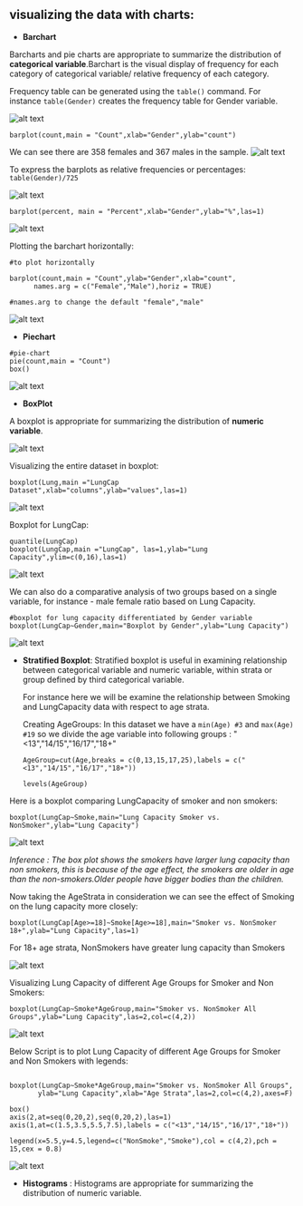 
 ## visualizing the data with charts:
 
 * **Barchart**
 
 Barcharts and pie charts are appropriate to summarize the distribution of **categorical variable**.Barchart is the visual display of frequency for each category of categorical variable/ relative frequency of each category.
 
 Frequency table can be generated using the ```table()``` command. For instance ```table(Gender)``` creates the frequency table for Gender variable.
 
 ![alt text](https://github.com/jishu1989/Statistical-Analysis-and-Machine-Learning/blob/master/Statistics/screenshot/barplot/freq_gender.JPG)
 
 ```barplot(count,main = "Count",xlab="Gender",ylab="count")```
 
 We can see there are 358 females and 367 males in the sample.
 ![alt text](https://github.com/jishu1989/Statistical-Analysis-and-Machine-Learning/blob/master/Statistics/screenshot/barplot/barplot_count.JPG)
 
 To express the barplots as relative frequencies or percentages:
   ```table(Gender)/725```
 
  
  ![alt text](https://github.com/jishu1989/Statistical-Analysis-and-Machine-Learning/blob/master/Statistics/screenshot/barplot/gender_percent.JPG)
  
  ```barplot(percent, main = "Percent",xlab="Gender",ylab="%",las=1)```
  
  ![alt text](https://github.com/jishu1989/BioStatistical-Approach/blob/master/Lung_Capacity_Data/screenshot/barplot/barplot_percent.JPG)
  
  Plotting the barchart horizontally:
  
  ```
  #to plot horizontally 

barplot(count,main = "Count",ylab="Gender",xlab="count",
        names.arg = c("Female","Male"),horiz = TRUE)

#names.arg to change the default "female","male"
```
  ![alt text](https://github.com/jishu1989/BioStatistical-Approach/blob/master/Lung_Capacity_Data/screenshot/barplot/count_horiz.JPG)
  
 * **Piechart**
   
```
#pie-chart
pie(count,main = "Count")
box()
```
![alt text](https://github.com/jishu1989/BioStatistical-Approach/blob/master/Lung_Capacity_Data/screenshot/barplot/pie_chart.JPG)

 * **BoxPlot**
 
 A boxplot is appropriate for summarizing the distribution of **numeric variable**.
 
 ![alt text](https://github.com/jishu1989/BioStatistical-Approach/blob/master/Lung_Capacity_Data/screenshot/boxplot.JPG)
 
 Visualizing the entire dataset in boxplot:
 
 ```boxplot(Lung,main ="LungCap Dataset",xlab="columns",ylab="values",las=1)```
 
 ![alt text](https://github.com/jishu1989/BioStatistical-Approach/blob/master/Lung_Capacity_Data/screenshot/boxplot/bp_dataset.JPG)
 
 Boxplot for LungCap:
 
 ```
quantile(LungCap)
boxplot(LungCap,main ="LungCap", las=1,ylab="Lung Capacity",ylim=c(0,16),las=1)
 ```
 
 ![alt text](https://github.com/jishu1989/BioStatistical-Approach/blob/master/Lung_Capacity_Data/screenshot/boxplot/bp_lungcap.JPG)
 
 We can also do a comparative analysis of two groups based on a single variable, for instance -
 male female ratio based on Lung Capacity.
 
 ```
 #boxplot for lung capacity differentiated by Gender variable
boxplot(LungCap~Gender,main="Boxplot by Gender",ylab="Lung Capacity")
```
 ![alt text](https://github.com/jishu1989/BioStatistical-Approach/blob/master/Lung_Capacity_Data/screenshot/boxplot/Lungcap_Gender.JPG)
 
 * **Stratified Boxplot**: Stratified boxplot is useful in examining relationship between categorical variable and numeric
   variable, within strata or group defined by third categorical variable.
   
   For instance here we will be examine the relationship between Smoking and LungCapacity data with respect to age strata.
 
   Creating AgeGroups: In this dataset we have a ```min(Age) #3``` and ```max(Age) #19``` so we divide the age variable into 
   following groups : "<13","14/15","16/17","18+"
   
   ```AgeGroup=cut(Age,breaks = c(0,13,15,17,25),labels = c("<13","14/15","16/17","18+"))```

    ```levels(AgeGroup)```

 Here is a boxplot comparing LungCapacity of smoker and non smokers:

```boxplot(LungCap~Smoke,main="Lung Capacity Smoker vs. NonSmoker",ylab="Lung Capacity")```

  ![alt text](https://github.com/jishu1989/BioStatistical-Approach/blob/master/Lung_Capacity_Data/screenshot/stratified/smoker_nonsmoker.JPG)

*Inference : The box plot shows the smokers have larger lung capacity than non smokers, this is because of the age effect, the smokers are older in age than the non-smokers.Older people have bigger bodies than the children.*
 
Now taking the AgeStrata in consideration we can see the effect of Smoking on the lung capacity more closely:
 
 ```boxplot(LungCap[Age>=18]~Smoke[Age>=18],main="Smoker vs. NonSmoker 18+",ylab="Lung Capacity",las=1)```
 
 For 18+ age strata, NonSmokers have greater lung capacity than Smokers
 
  ![alt text](https://github.com/jishu1989/BioStatistical-Approach/blob/master/Lung_Capacity_Data/screenshot/stratified/smoker_nonsmoker18%2B.JPG)
 
 Visualizing Lung Capacity of different Age Groups for Smoker and Non Smokers:
 
 ```boxplot(LungCap~Smoke*AgeGroup,main="Smoker vs. NonSmoker All Groups",ylab="Lung Capacity",las=2,col=c(4,2))```
 
   ![alt text](https://github.com/jishu1989/BioStatistical-Approach/blob/master/Lung_Capacity_Data/screenshot/stratified/all_groups1.JPG)
 
 Below Script is to plot Lung Capacity of different Age Groups for Smoker and Non Smokers with legends:
 
 ```boxplot(LungCap~Smoke*AgeGroup,main="Smoker vs. NonSmoker All Groups",ylab="Lung Capacity",las=2,col=c(4,2))

boxplot(LungCap~Smoke*AgeGroup,main="Smoker vs. NonSmoker All Groups",
        ylab="Lung Capacity",xlab="Age Strata",las=2,col=c(4,2),axes=F)

box()
axis(2,at=seq(0,20,2),seq(0,20,2),las=1)
axis(1,at=c(1.5,3.5,5.5,7.5),labels = c("<13","14/15","16/17","18+"))

legend(x=5.5,y=4.5,legend=c("NonSmoke","Smoke"),col = c(4,2),pch = 15,cex = 0.8)
```
![alt text](https://github.com/jishu1989/BioStatistical-Approach/blob/master/Lung_Capacity_Data/screenshot/stratified/all_groups2.JPG)

 * **Histograms** : Histograms are appropriate for summarizing the distribution of numeric variable.
